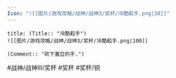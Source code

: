 ```yaml
---
Icon: "![[图片/游戏攻略/战神/战神3/奖杯/冷酷殺手.png|30]]"
---
```

```ad-common-bronze-trophy
title: (Title:: "冷酷殺手")
![[图片/游戏攻略/战神/战神3/奖杯/冷酷殺手.png|100]]

(Comment:: "砍下蓋亞的手.")
```

#战神/战神III/奖杯 #奖杯 #奖杯/铜
